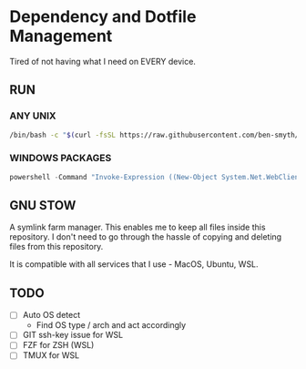 # Dependency and Dotfile Management
Tired of not having what I need on EVERY device.

## RUN 
### ANY UNIX
```sh
/bin/bash -c "$(curl -fsSL https://raw.githubusercontent.com/ben-smyth/installs_bs/main/run.sh)"
```

### WINDOWS PACKAGES
```psm1
powershell -Command "Invoke-Expression ((New-Object System.Net.WebClient).DownloadString('https://raw.githubusercontent.com/ben-smyth/installs_bs/main/windows/run.psm1'))"
```

## GNU STOW
A symlink farm manager. This enables me to keep all files inside this repository. I don't need to go through the hassle of copying and deleting files from this repository.

It is compatible with all services that I use - MacOS, Ubuntu, WSL.

## TODO
- [ ] Auto OS detect
    - Find OS type / arch and act accordingly
- [ ] GIT ssh-key issue for WSL
- [ ] FZF for ZSH (WSL)
- [ ] TMUX for WSL

